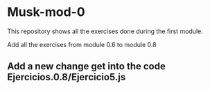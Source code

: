 # Musk-mod-0
This repository shows all the exercises done during the first module.

Add all the exercises from module 0.6 to module 0.8

## Add a new change get into the code Ejercicios.0.8/Ejercicio5.js